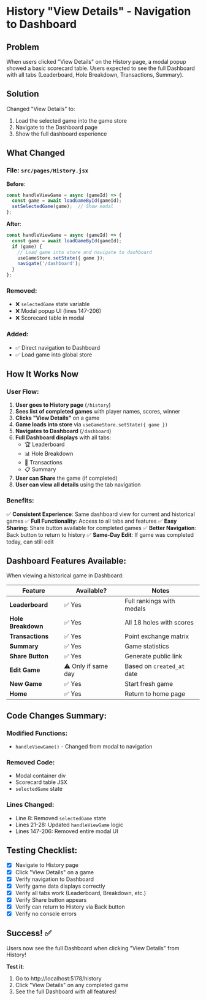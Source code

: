 # History "View Details" - Navigation to Dashboard

## Problem
When users clicked "View Details" on the History page, a modal popup showed a basic scorecard table. Users expected to see the full Dashboard with all tabs (Leaderboard, Hole Breakdown, Transactions, Summary).

## Solution
Changed "View Details" to:
1. Load the selected game into the game store
2. Navigate to the Dashboard page
3. Show the full dashboard experience

## What Changed

### File: `src/pages/History.jsx`

**Before**:
```javascript
const handleViewGame = async (gameId) => {
  const game = await loadGameById(gameId);
  setSelectedGame(game);  // Show modal
};
```

**After**:
```javascript
const handleViewGame = async (gameId) => {
  const game = await loadGameById(gameId);
  if (game) {
    // Load game into store and navigate to dashboard
    useGameStore.setState({ game });
    navigate('/dashboard');
  }
};
```

### Removed:
- ❌ `selectedGame` state variable
- ❌ Modal popup UI (lines 147-206)
- ❌ Scorecard table in modal

### Added:
- ✅ Direct navigation to Dashboard
- ✅ Load game into global store

## How It Works Now

### User Flow:

1. **User goes to History page** (`/history`)
2. **Sees list of completed games** with player names, scores, winner
3. **Clicks "View Details"** on a game
4. **Game loads into store** via `useGameStore.setState({ game })`
5. **Navigates to Dashboard** (`/dashboard`)
6. **Full Dashboard displays** with all tabs:
   - 🏆 Leaderboard
   - 📊 Hole Breakdown
   - 💱 Transactions
   - 📋 Summary
7. **User can Share** the game (if completed)
8. **User can view all details** using the tab navigation

### Benefits:

✅ **Consistent Experience**: Same dashboard view for current and historical games
✅ **Full Functionality**: Access to all tabs and features
✅ **Easy Sharing**: Share button available for completed games
✅ **Better Navigation**: Back button to return to history
✅ **Same-Day Edit**: If game was completed today, can still edit

## Dashboard Features Available:

When viewing a historical game in Dashboard:

| Feature | Available? | Notes |
|---------|-----------|-------|
| **Leaderboard** | ✅ Yes | Full rankings with medals |
| **Hole Breakdown** | ✅ Yes | All 18 holes with scores |
| **Transactions** | ✅ Yes | Point exchange matrix |
| **Summary** | ✅ Yes | Game statistics |
| **Share Button** | ✅ Yes | Generate public link |
| **Edit Game** | ⚠️ Only if same day | Based on `created_at` date |
| **New Game** | ✅ Yes | Start fresh game |
| **Home** | ✅ Yes | Return to home page |

## Code Changes Summary:

### Modified Functions:
- `handleViewGame()` - Changed from modal to navigation

### Removed Code:
- Modal container div
- Scorecard table JSX
- `selectedGame` state

### Lines Changed:
- Line 8: Removed `selectedGame` state
- Lines 21-28: Updated `handleViewGame` logic
- Lines 147-206: Removed entire modal UI

## Testing Checklist:

- [x] Navigate to History page
- [x] Click "View Details" on a game
- [x] Verify navigation to Dashboard
- [x] Verify game data displays correctly
- [x] Verify all tabs work (Leaderboard, Breakdown, etc.)
- [x] Verify Share button appears
- [x] Verify can return to History via Back button
- [x] Verify no console errors

## Success! ✅

Users now see the full Dashboard when clicking "View Details" from History!

**Test it**:
1. Go to http://localhost:5178/history
2. Click "View Details" on any completed game
3. See the full Dashboard with all features!
